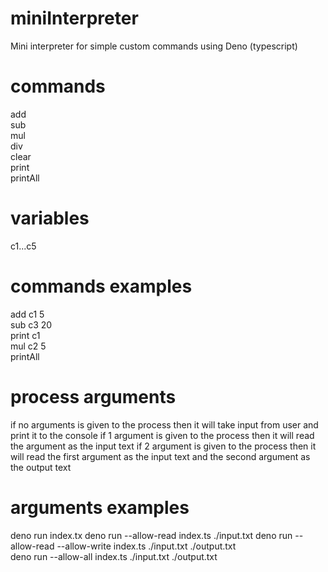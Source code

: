 # miniInterpreter
Mini interpreter for simple custom commands using Deno (typescript)

# commands
add<br>
sub<br>
mul<br>
div<br>
clear<br>
print<br>
printAll<br>

# variables
c1...c5
# commands examples
add c1 5<br>
sub c3 20<br>
print c1<br>
mul c2 5<br>
printAll

# process arguments
if no arguments is given to the process then it will take input from user and print it to the console
if 1 argument is given to the process then it will read the argument as the input text
if 2 argument is given to the process then it will read the first argument as the input text and the second argument as the output text

# arguments examples
deno run index.tx
deno run --allow-read index.ts ./input.txt
deno run --allow-read --allow-write index.ts ./input.txt ./output.txt  
deno run --allow-all index.ts ./input.txt ./output.txt  
